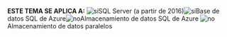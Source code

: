 <Token>**ESTE TEMA SE APLICA A:** ![sí](../includes/media/yes.png)SQL Server (a partir de 2016)![sí](../includes/media/yes.png)Base de datos SQL de Azure![no](../includes/media/no.png)Almacenamiento de datos SQL de Azure ![no](../includes/media/no.png)Almacenamiento de datos paralelos </Token>